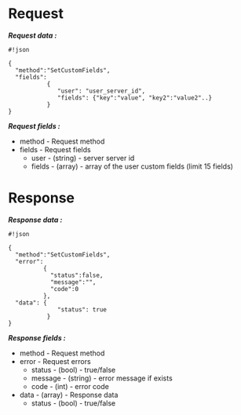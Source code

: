 # Request #

***Request data :*** 

```
#!json

{
  "method":"SetCustomFields",
  "fields": 
           {
              "user": "user_server_id",
              "fields": {"key":"value", "key2":"value2"..}
           }
}

```

***Request fields :*** 

* method - Request method
* fields - Request fields
    * user - (string) - server server id
    * fields - (array) - array of the user custom fields (limit 15 fields)

# Response #

***Response data :*** 


```
#!json

{
  "method":"SetCustomFields",
  "error":
          {
            "status":false,
            "message":"",
            "code":0
          },
  "data": {
              "status": true
           }
}
```

***Response fields :*** 

* method - Request method
* error - Request errors
    * status - (bool) - true/false
    * message - (string) - error message if exists
    * code - (int) - error code
* data - (array) - Response data
    * status - (bool) - true/false
